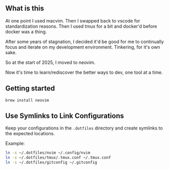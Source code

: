 ## What is this

At one point I used macvim. Then I swapped back to vscode for standardization reasons. Then I used tmux for a bit and docker'd before docker was a thing.

After some years of stagnation, I decided it'd be good for me to continually focus and iterate on my development environment. Tinkering, for it's own sake.

So at the start of 2025, I moved to neovim. 

Now it's time to learn/rediscover the better ways to dev, one tool at a time.

## Getting started

```
brew install neovim
```

## **Use Symlinks to Link Configurations**
Keep your configurations in the `.dotfiles` directory and create symlinks to the expected locations.

Example:
```bash
ln -s ~/.dotfiles/nvim ~/.config/nvim
ln -s ~/.dotfiles/tmux/.tmux.conf ~/.tmux.conf
ln -s ~/.dotfiles/gitconfig ~/.gitconfig
```

